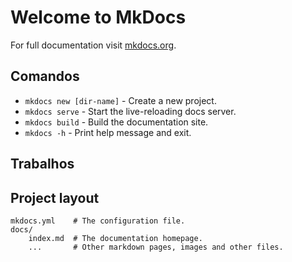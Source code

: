 # Welcome to MkDocs

For full documentation visit [mkdocs.org](https://www.mkdocs.org).

## Comandos

* `mkdocs new [dir-name]` - Create a new project.
* `mkdocs serve` - Start the live-reloading docs server.
* `mkdocs build` - Build the documentation site.
* `mkdocs -h` - Print help message and exit.

## Trabalhos


## Project layout

    mkdocs.yml    # The configuration file.
    docs/
        index.md  # The documentation homepage.
        ...       # Other markdown pages, images and other files.
